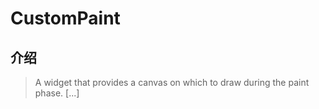 # CustomPaint

## 介绍

> A widget that provides a canvas on which to draw during the paint phase. [...]
